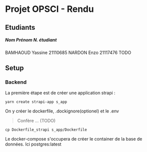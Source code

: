 # Projet OPSCI - Rendu
## Etudiants
##### Nom       Prénom   N. étudiant
BAMHAOUD  Yassine  21110685
NARDON    Enzo     21117476
TODO

## Setup
### Backend
La première étape est de créer une application strapi :
``` shell
yarn create strapi-app s_app
```

On y créer le dockerfile, .dockignore(optionel) et le .env
> Confère ... (TODO)
``` shell
cp Dockerfile_strapi s_app/Dockerfile
```

Le docker-compose s'occupera de créer le container de la base de données.
Ici postgres:latest